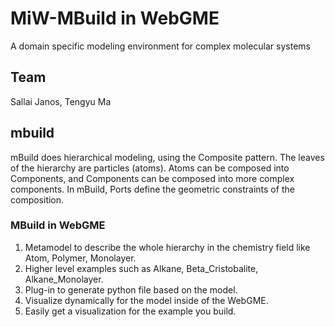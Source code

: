 # MiW-MBuild in WebGME
A domain specific modeling environment for complex molecular systems
## Team
Sallai Janos, Tengyu Ma
## mbuild
mBuild does hierarchical modeling, using the Composite pattern. The leaves of the hierarchy are particles (atoms). Atoms can be composed into Components, and Components can be composed into more complex components. In mBuild, Ports define the geometric constraints of the composition.
### MBuild in WebGME
1. Metamodel to describe the whole hierarchy in the chemistry field like Atom, Polymer, Monolayer.
2. Higher level examples such as Alkane, Beta_Cristobalite, Alkane_Monolayer.
3. Plug-in to generate python file based on the model.
4. Visualize dynamically for the model inside of the WebGME.
5. Easily get a visualization for the example you build.
